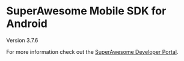 SuperAwesome Mobile SDK for Android
===================================

Version 3.7.6

For more information check out the [SuperAwesome Developer Portal](https://developers.superawesome.tv/extdocs/sa-mobile-sdk-android/html/index.html).
